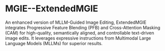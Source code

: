 # MGIE--ExtendedMGIE
An enhanced version of MLLM-Guided Image Editing, ExtendedMGIE integrates Progressive Feature Blending (PFB) and Cross-Attention Masking (CAM) for high-quality, semantically aligned, and controllable text-driven image edits. It leverages expressive instructions from Multimodal Large Language Models (MLLMs) for superior results.
